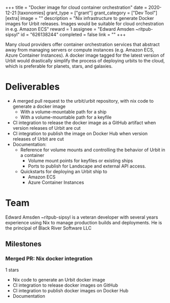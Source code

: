 +++
title = "Docker image for cloud container orchestration"
date = 2020-12-21
[taxonomies]
grant_type = ["grant"]
grant_category = ["Dev Tool"]
[extra]
image = ""
description = "Nix infrastructure to generate Docker images for Urbit releases. Images would be suitable for cloud orchestration in e.g. Amazon ECS"
reward = 1
assignee = "Edward Amsden ~ritpub-sipsyl"
id = "626138244"
completed = false
link = ""
+++

Many cloud providers offer container orchestration services that abstract away from managing servers or compute instances (e.g. Amazon ECS, Azure Container Instances). A docker image tagged for the latest version of Urbit would drastically simplify the process of deploying urbits to the cloud, which is preferable for planets, stars, and galaxies.

# Deliverables
- A merged pull request to the urbit/urbit repository, with nix code to generate a docker image
  * With a volume-mountable path for a ship
  * With a volume-mountable path for a keyfile
- CI integration to release the docker image as a GitHub artifact when version releases of Urbit are cut
- CI integration to publish the image on Docker Hub when version releases of Urbit are cut
- Documentation:
  - Reference for volume mounts and controlling the behavior of Urbit in a container
    * Volume mount points for keyfiles or existing ships
    * Ports to publish for Landscape and external API access.
  - Quickstarts for deploying an Urbit ship to
    - Amazon ECS
    - Azure Container Instances

# Team
Edward Amsden ~ritpub-sipsyl is a veteran developer with several years experience using Nix to manage production builds and deployments. He is the principal of Black River Software LLC

## Milestones


### Merged PR: Nix docker integration
1 stars
- Nix code to generate an Urbit docker image
- CI integration to release docker images on GitHub
- CI integration to publish docker images on Docker Hub
- Documentation

    